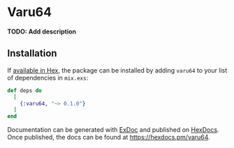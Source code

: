 # Varu64

**TODO: Add description**

## Installation

If [available in Hex](https://hex.pm/docs/publish), the package can be installed
by adding `varu64` to your list of dependencies in `mix.exs`:

```elixir
def deps do
  [
    {:varu64, "~> 0.1.0"}
  ]
end
```

Documentation can be generated with [ExDoc](https://github.com/elixir-lang/ex_doc)
and published on [HexDocs](https://hexdocs.pm). Once published, the docs can
be found at <https://hexdocs.pm/varu64>.

